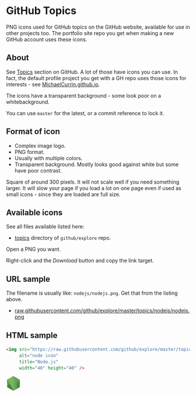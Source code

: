 # GitHub Topics

PNG icons used for GitHub topics on the GitHub website, available for use in other projects too. The portfolio site repo you get when making a new GitHub account uses these icons.


## About

See [Topics](https://github.com/topics/) section on GitHub. A lot of those have icons you can use. In fact, the default profile project you get with a GH repo uses those icons for interests - see [MichaelCurrin.github.io](https://michaelcurrin.github.io/).

The icons have a transparent background - some look poor on a whitebackground.

You can use `master` for the latest, or a commit reference to lock it.


## Format of icon

- Complex image logo.
- PNG format.
- Usually with multiple colors.
- Transparent background. Mostly looks good against white but some have poor contrast.

Square of around 300 pixels. It will not scale well if you need something larger. It will slow your page if you load a lot on one page even if used as small icons - since they are loaded are full size.


## Available icons

See all files available listed here:

- [topics](https://github.com/github/explore/tree/master/topics) directory of `github/explore` repo.

Open a PNG you want.

Right-click and the _Download_ button and copy the link target.


## URL sample

The filename is usually like: `nodejs/nodejs.png`. Get that from the listing above.

- [raw.githubusercontent.com/github/explore/master/topics/nodejs/nodejs.png](https://raw.githubusercontent.com/github/explore/master/topics/nodejs/nodejs.png)


## HTML sample

```html
<img src="https://raw.githubusercontent.com/github/explore/master/topics/nodejs/nodejs.png"
     alt="node icon"
     title="Node.js"
     width="40" height="40" />
```

<img src="https://raw.githubusercontent.com/github/explore/master/topics/nodejs/nodejs.png"
     alt="node icon"
     title="Node.js"
     width="40" height="40" />

